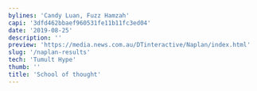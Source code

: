 ```yaml
---
bylines: 'Candy Luan, Fuzz Hamzah'
capi: '3dfd462bbaef960531fe11b11fc3ed04'
date: '2019-08-25'
description: ''
preview: 'https://media.news.com.au/DTinteractive/Naplan/index.html'
slug: '/naplan-results'
tech: 'Tumult Hype'
thumb: ''
title: 'School of thought'
---
```

